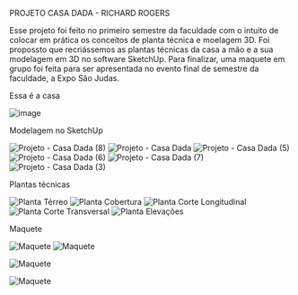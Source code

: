 PROJETO CASA DADA - RICHARD ROGERS

Esse projeto foi feito no primeiro semestre da faculdade com o intuito de colocar em prática os conceitos de planta técnica e moelagem 3D. Foi propossto que recriássemos as plantas técnicas da casa a mão e a sua modelagem em 3D no software SketchUp. Para finalizar, uma maquete em grupo foi feita para ser apresentada no evento final de semestre da faculdade, a Expo São Judas. 

Essa é a casa

![image](https://github.com/SAMARATAUIL/Casa-Dada---Richard-Rogers/assets/162484325/6dc80eee-9552-4c4c-b287-b23feea92644)

Modelagem no SketchUp

![Projeto - Casa Dada (8)](https://github.com/SAMARATAUIL/Casa-Dada---Richard-Rogers/assets/162484325/6108b93c-b823-4c56-a2ab-e9a325e25fe5)
![Projeto - Casa Dada](https://github.com/SAMARATAUIL/Casa-Dada---Richard-Rogers/assets/162484325/ab3ef4eb-93f5-4594-ad16-e0a65ad5fdaf)
![Projeto - Casa Dada (5)](https://github.com/SAMARATAUIL/Casa-Dada---Richard-Rogers/assets/162484325/0adde1c6-2eba-4832-8f14-e4a9f2da2d1f)
![Projeto - Casa Dada (6)](https://github.com/SAMARATAUIL/Casa-Dada---Richard-Rogers/assets/162484325/44b2a3f1-e411-4f07-8a9f-d271d921be5d)
![Projeto - Casa Dada (7)](https://github.com/SAMARATAUIL/Casa-Dada---Richard-Rogers/assets/162484325/fcb0cf87-2226-48aa-a976-8ebb1c0c059d)
![Projeto - Casa Dada (3)](https://github.com/SAMARATAUIL/Casa-Dada---Richard-Rogers/assets/162484325/be341940-d4e8-4749-91f8-979dddcb807d)

Plantas técnicas

![Planta Térreo](https://github.com/SAMARATAUIL/Casa-Dada---Richard-Rogers/assets/162484325/2bb03488-8cf1-46b2-b4b8-51c51dbd9ffe)
![Planta Cobertura](https://github.com/SAMARATAUIL/Casa-Dada---Richard-Rogers/assets/162484325/653d56ad-d937-4267-8512-1322996a4985)
![Planta Corte Longitudinal](https://github.com/SAMARATAUIL/Casa-Dada---Richard-Rogers/assets/162484325/f2d6048d-23a4-40ac-902b-668568fdc78f)
![Planta Corte Transversal](https://github.com/SAMARATAUIL/Casa-Dada---Richard-Rogers/assets/162484325/6944aa9f-7046-422a-83eb-c9160d98c663)
![Planta Elevações](https://github.com/SAMARATAUIL/Casa-Dada---Richard-Rogers/assets/162484325/cd712d4c-67c2-403f-9beb-d4e291e5881b)

Maquete

![Maquete](https://github.com/SAMARATAUIL/Casa-Dada---Richard-Rogers/assets/162484325/cc5a10b1-ce0e-4d7d-b895-13e0572fcdee)
![Maquete ](https://github.com/SAMARATAUIL/Casa-Dada---Richard-Rogers/assets/162484325/c7971f31-8132-42f2-9ce7-23e4787d4ca0)

![Maquete   ](https://github.com/SAMARATAUIL/Casa-Dada---Richard-Rogers/assets/162484325/75853ae1-2aae-4d92-8091-c5a94af65a3c)

![Maquete  ](https://github.com/SAMARATAUIL/Casa-Dada---Richard-Rogers/assets/162484325/58784472-488a-41f9-9e24-8a37219cc5ba)
